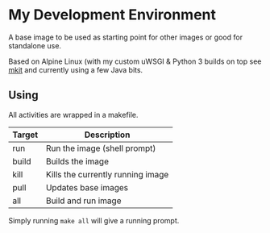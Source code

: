 # My Development Environment

A base image to be used as starting point for other images or good for standalone use.

Based on Alpine Linux (with my custom uWSGI & Python 3 builds on top see [mkit](https://github.com/dellelce/mkit) and currently using a few Java bits.

## Using

All activities are wrapped in a makefile.

| Target      | Description                       |
|-------------|-----------------------------------|
| run         | Run the image (shell prompt)      |
| build       | Builds the image                  |
| kill        | Kills the currently running image |
| pull        | Updates base images               |
| all         | Build and run image               |

Simply running ```make all``` will give a running prompt.
